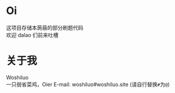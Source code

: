 # Oi 

这项目存储本蒟蒻的部分刷题代码  
欢迎 dalao 们前来吐槽  

# 关于我

Woshiluo  
一只弱省菜鸡，Oier
E-mail: woshiluo#woshiluo.site (请自行替换`#`为`@`)
